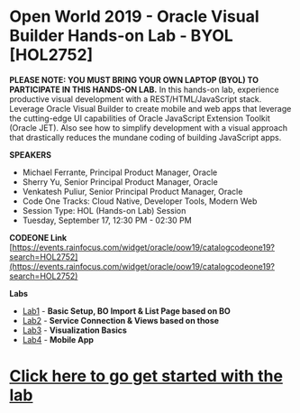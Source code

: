 # Open World 2019 - Oracle Visual Builder Hands-on Lab - BYOL [HOL2752]
**PLEASE NOTE: YOU MUST BRING YOUR OWN LAPTOP (BYOL) TO PARTICIPATE IN THIS HANDS-ON LAB.**
In this hands-on lab, experience productive visual development with a REST/HTML/JavaScript stack. Leverage Oracle Visual Builder to create mobile and web apps that leverage the cutting-edge UI capabilities of Oracle JavaScript Extension Toolkit (Oracle JET). Also see how to simplify development with a visual approach that drastically reduces the mundane coding of building JavaScript apps.

**SPEAKERS**
* Michael Ferrante, Principal Product Manager, Oracle
* Sherry Yu, Senior Principal Product Manager, Oracle 
* Venkatesh Puliur, Senior Principal Product Manager, Oracle
* Code One Tracks: Cloud Native, Developer Tools, Modern Web
* Session Type: HOL (Hands-on Lab) Session
* Tuesday, September 17, 12:30 PM - 02:30 PM

**CODEONE Link**
[https://events.rainfocus.com/widget/oracle/oow19/catalogcodeone19?search=HOL2752](https://events.rainfocus.com/widget/oracle/oow19/catalogcodeone19?search=HOL2752)

**Labs**
* [Lab1](lab1) - **Basic Setup, BO Import & List Page based on BO**
* [Lab2](lab2) - **Service Connection & Views based on those**
* [Lab3](lab3) - **Visualization Basics**
* [Lab4](lab4) - **Mobile App**

# [Click here to go get started with the lab](index)